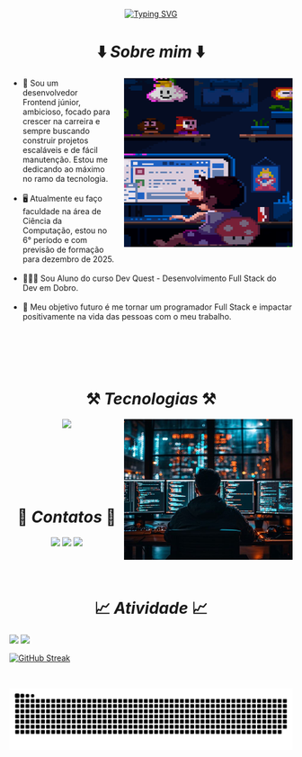 <p align= center> 
<a href="https://git.io/typing-svg"><img src="https://readme-typing-svg.demolab.com?font=JetBrains+Mono&weight=900&size=25&pause=1000&color=FDFDFD&center=true&vCenter=true&width=435&lines=Bem-vindo(a)+ao+meu+Perfil!" alt="Typing SVG"></a>

<h1 align= center>⬇️ <i>Sobre mim</i> ⬇️</h1>
<section align= center>
<img align="right" style="padding-left: 20px" src="./images/mario-dev.gif" width="300px" height="300px" alt="mario-dev">

<ul align= left>
<li> 🚀 Sou um desenvolvedor Frontend júnior, ambicioso, focado para crescer na carreira e sempre buscando construir projetos escaláveis e de fácil manutenção. Estou me dedicando ao máximo no ramo da tecnologia.</li><br>
<li> 🖥️ Atualmente eu faço faculdade na área de Ciência da Computação, estou no 6° período e com previsão de formação para dezembro de 2025.</li><br>
<li> 🧙🏻‍♂️ Sou Aluno do curso Dev Quest - Desenvolvimento Full Stack do Dev em Dobro.</li><br> 
<li> 🔮 Meu objetivo futuro é me tornar um programador Full Stack e impactar positivamente na vida das pessoas com o meu trabalho.</li>
</ul>
</section>

<br><br><br><br>

 <h1 align= center>⚒️ <i>Tecnologias</i> ⚒️</h1>

<section>
<img align="right" src="./images/coding.jpg" width="300px" height="250px" alt="dev">
 <p align= center>
  <a href="https://skillicons.dev">
    <img src="https://skillicons.dev/icons?i=html,css,js,react,styledcomponents,vite,jest,npm,postgresql,git,github,vscode,figma,vercel&perline=5">
  </a>
</p>
</section>

<br><br><br><br><br>

<h1 align= center>💬 <i>Contatos</i> 💬</h1>
 
<p align= center> 
  <a href="https://drive.google.com/file/d/1QSoJh2SEa_YB4cB5nhHRPmdT6fLuFAS1/view?usp=sharing" target="_blank"><img src="https://img.shields.io/badge/-Currículo-311b92?style=for-the-badge&"></a>
  <a href = "mailto:lucaslaino00@gmail.com" target="_blank"><img src="https://img.shields.io/badge/-Gmail-950606?style=for-the-badge&logo=gmail&logoColor=white" target="_blank"></a>
  <a href="https://www.linkedin.com/in/lucaslaino" target="_blank"><img src="https://img.shields.io/badge/-LinkedIn-0C72EB?style=for-the-badge&logo=linkedin&logoColor=white" target="_blank"></a>
</p>

<br><br>

<h1 align= center>📈 <i>Atividade</i> 📈</h1> 
<section>
  
 <img height="200" src="https://github-readme-stats.vercel.app/api?username=LucasLaino&show_icons=true&custom_title=LucasLaino's%20Github%20Stats&theme=dark&hide_border=false">  
 <img height="200" src="https://github-readme-stats.vercel.app/api/top-langs/?username=LucasLaino&layout=compact&langs_count=6&theme=dark"/>

   <a href="https://git.io/streak-stats"><img src="https://streak-stats.demolab.com?user=LucasLaino&theme=dark&border_radius=1&locale=en&date_format=M%20j%5B%2C%20Y%5D&exclude_days=Sun%2CSat&card_width=480&card_height=200" alt="GitHub Streak" /></a>
   </section>

<br>

![snake gif](https://github.com/LucasLaino/LucasLaino/blob/output/github-contribution-grid-snake.svg)
